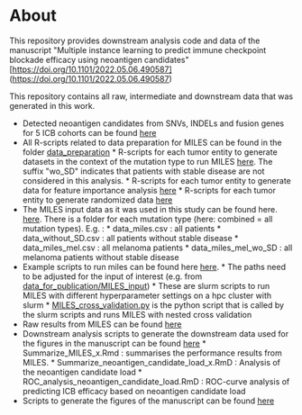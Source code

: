 
# About

This repository provides downstream analysis code and data of the manuscript "Multiple instance learning to predict immune checkpoint blockade efficacy using neoantigen candidates" [https://doi.org/10.1101/2022.05.06.490587] (https://doi.org/10.1101/2022.05.06.490587)

This repository contains all raw, intermediate and downstream data that was generated in this work.

*  Detected neoantigen candidates from SNVs, INDELs and fusion genes for 5 ICB cohorts can be found [here](data_for_publication/raw_data)
*  All R-scripts related to data preparation for MILES can be found in the folder [data_preparation](data_preparation)
          * R-scripts for each tumor entity to generate datasets in the context of the mutation type to run MILES [here](data_preparation). The suffix "wo_SD" indicates that patients with stable disease are not considered in this analysis.
          * R-scripts  for each tumor entity to generate data for feature importance analysis [here](data_preparation/feature_importance)
          * R-scripts  for each tumor entity to generate randomized data [here](data_preparation/randomized_candidates)
*  The MILES input data as it was used in this study can be found here. [here](data_for_publication/MILES_input). There is a folder for each mutation type (here: combined = all mutation types). E.g. :
          * data_miles.csv : all patients
          * data_without_SD.csv : all patients without stable disease
          * data_miles_mel.csv : all melanoma patients
          * data_miles_mel_wo_SD : all melanoma patients without stable disease
*  Example scripts to run miles can be found here [here](data_for_publication/running_MILES).
          * The paths need to be adjusted for the input of interest (e.g. from [data_for_publication/MILES_input](data_for_publication/MILES_input))
          * These are slurm scripts to run MILES with different hyperparameter settings on a hpc cluster with slurm
          * [MILES_cross_validation.py](running_MILES\MILES_cross_validation.py) is the python script that is called by the slurm scripts and runs MILES with nested cross validation
*  Raw results from MILES can be found  [here](data_for_publication/MILES_results)
*  Downstream analysis scripts to generate the downstream data used for the figures in the manuscript can be found [here](data_analysis/Downstream_analysis)
          * Summarize_MILES_x.Rmd : summarises the performance results from MILES.
          * Summarize_neoantigen_candidate_load_x.RmD : Analysis of the neoantigen candidate load
          * ROC_analysis_neoantigen_candidate_load.RmD : ROC-curve analysis of predicting ICB efficacy based on neoantigen candidate load
* Scripts to generate the figures of the manuscript can be found [here](data_analysis/Generate_Manuscript_Figures)
